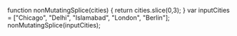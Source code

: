 function nonMutatingSplice(cities) {
  return cities.slice(0,3);
}
var inputCities = ["Chicago", "Delhi", "Islamabad", "London", "Berlin"];
nonMutatingSplice(inputCities);
